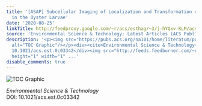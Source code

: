 ```yaml
---
title: '[ASAP] Subcellular Imaging of Localization and Transformation of Silver Nanoparticles
  in the Oyster Larvae'
date: '2020-08-25'
linkTitle: http://feedproxy.google.com/~r/acs/esthag/~3/j-hYQxv-KLM/acs.est.0c03342
source: 'Environmental Science & Technology: Latest Articles (ACS Publications)'
description: '<p><img src="https://pubs.acs.org/na101/home/literatum/publisher/achs/journals/content/esthag/0/esthag.ahead-of-print/acs.est.0c03342/20200825/images/medium/es0c03342_0007.gif"
  alt="TOC Graphic"/></p><div><cite>Environmental Science & Technology</cite></div><div>DOI:
  10.1021/acs.est.0c03342</div><img src="http://feeds.feedburner.com/~r/acs/esthag/~4/j-hYQxv-KLM"
  height="1" width="1" ...'
disable_comments: true
---
```

<p><img src="https://pubs.acs.org/na101/home/literatum/publisher/achs/journals/content/esthag/0/esthag.ahead-of-print/acs.est.0c03342/20200825/images/medium/es0c03342_0007.gif" alt="TOC Graphic"/></p><div><cite>Environmental Science & Technology</cite></div><div>DOI: 10.1021/acs.est.0c03342</div><img src="http://feeds.feedburner.com/~r/acs/esthag/~4/j-hYQxv-KLM" height="1" width="1" ...
